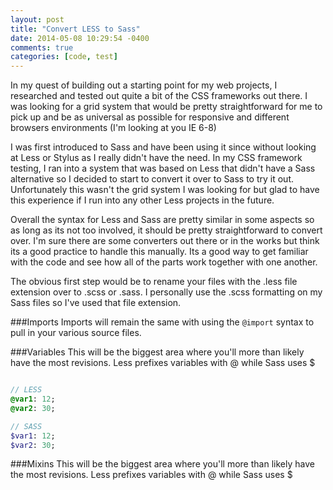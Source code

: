 ```yaml
---
layout: post
title: "Convert LESS to Sass"
date: 2014-05-08 10:29:54 -0400
comments: true
categories: [code, test]
---
```


In my quest of building out a starting point for my web projects, I researched and tested out quite a bit of the CSS frameworks out there. I was looking for a grid system that would be pretty straightforward for me to pick up and be as universal as possible for responsive and different browsers environments (I'm looking at you IE 6-8)

I was first introduced to Sass and have been using it since without looking at Less or Stylus as I really didn't have the need. In my CSS framework testing, I ran into a system that was based on Less that didn't have a Sass alternative so I decided to start to convert it over to Sass to try it out. Unfortunately this wasn't the grid system I was looking for but glad to have this experience if I run into any other Less projects in the future.
<!--more-->
Overall the syntax for Less and Sass are pretty similar in some aspects so as long as its not too involved, it should be pretty straightforward to convert over. I'm sure there are some converters out there or in the works but think its a good practice to handle this manually. Its a good way to get familiar with the code and see how all of the parts work together with one another.

The obvious first step would be to rename your files with the .less file extension over to .scss or .sass. I personally use the .scss formatting on my Sass files so I've used that file extension.

###Imports
Imports will remain the same with using the `@import` syntax to pull in your various source files.

###Variables
This will be the biggest area where you'll more than likely have the most revisions. Less prefixes variables with @ while Sass uses $

``` sass Variables

// LESS
@var1: 12;
@var2: 30;

// SASS
$var1: 12;
$var2: 30;

```
###Mixins
This will be the biggest area where you'll more than likely have the most revisions. Less prefixes variables with @ while Sass uses $
